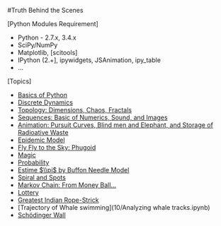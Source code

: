 
#Truth Behind the Scenes

[Python Modules Requirement]
 
* Python - 2.7.x, 3.4.x
* SciPy/NumPy
* Matplotlib, [scitools]
* IPython (2.+], ipywidgets, JSAnimation, ipy_table
* ...

[Topics]

- [Basics of Python](8/2014-2-8.ipynb)
- [Discrete Dynamics](1/2013-2-math-1.ipynb)
- [Topology: Dimensions, Chaos, Fractals](2/2013-2-math-2.ipynb)
- [Sequences: Basic of Numerics, Sound, and Images](3/2013-2-3.ipynb)
- [Animation: Pursuit Curves, Blind men and Elephant, and Storage of Radioative Waste](4/2013-2-4.ipynb)
- [Epidemic Model](14/sir.ipynb)
- [Fly Fly to the Sky: Phugoid](5/2013-2-5.ipynb)
- [Magic](5/magic.ipynb)
- [Probability](6/2013-2-6.ipynb)
- [Estime $\\pi$ by Buffon Needle Model](6/Buffons_Needle_Sim.ipynb)
- [Spiral and Spots](6/reactiondiff-2.ipynb)
- [Markov Chain: From Money Ball... ](7/2013-2-7.ipynb)
- [Lottery](8/lottery.ipynb)
- [Greatest Indian Rope-Strick](13/index.ipynb)
- [Trajectory of Whale swimming](10/Analyzing whale tracks.ipynb)
- [Schödinger Wall](12/widget.ipynb)